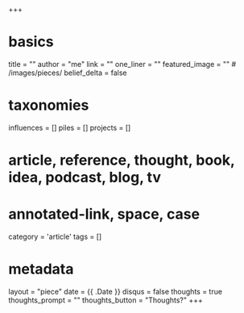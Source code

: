 +++
# basics
title     		 	= ""
author 					= "me"
link 						= ""
one_liner 		 	= ""
featured_image 	= "" # /images/pieces/
belief_delta   	= false

# taxonomies
influences		 	= []
piles     		 	= []
projects			 	= []

# article, reference, thought, book, idea, podcast, blog, tv
# annotated-link, space, case
category  		 	= 'article'
tags					 	= []

# metadata
layout	    	 	= "piece"
date 						= {{ .Date }}
disqus    		 	= false
thoughts			 	= true
thoughts_prompt = ""
thoughts_button = "Thoughts?"
+++

